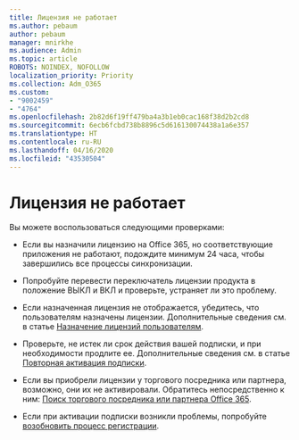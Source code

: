 ```yaml
---
title: Лицензия не работает
ms.author: pebaum
author: pebaum
manager: mnirkhe
ms.audience: Admin
ms.topic: article
ROBOTS: NOINDEX, NOFOLLOW
localization_priority: Priority
ms.collection: Adm_O365
ms.custom:
- "9002459"
- "4764"
ms.openlocfilehash: 2b82d6f19ff479ba4a3b1eb0cac168f38d2b2cd8
ms.sourcegitcommit: 6ecb6fcbd738b8896c5d616130074438a1a6e357
ms.translationtype: HT
ms.contentlocale: ru-RU
ms.lasthandoff: 04/16/2020
ms.locfileid: "43530504"
---
```

# <a name="license-not-working"></a>Лицензия не работает

Вы можете воспользоваться следующими проверками:

- Если вы назначили лицензию на Office 365, но соответствующие приложения не работают, подождите минимум 24 часа, чтобы завершились все процессы синхронизации. 

- Попробуйте перевести переключатель лицензии продукта в положение ВЫКЛ и ВКЛ и проверьте, устраняет ли это проблему. 

- Если назначенная лицензия не отображается, убедитесь, что пользователям назначены лицензии. Дополнительные сведения см. в статье [Назначение лицензий пользователям](https://docs.microsoft.com/en-us/microsoft-365/admin/manage/assign-licenses-to-users?view=o365-worldwide).

- Проверьте, не истек ли срок действия вашей подписки, и при необходимости продлите ее. Дополнительные сведения см. в статье [Повторная активация подписки](https://docs.microsoft.com/alchemyinsights/reactivate-your-subscription). 

- Если вы приобрели лицензии у торгового посредника или партнера, возможно, они их не активировали. Обратитесь непосредственно к ним: [Поиск торгового посредника или партнера Office 365](https://docs.microsoft.com//microsoft-365/admin/manage/find-your-partner-or-reseller).

- Если при активации подписки возникли проблемы, попробуйте [возобновить процесс регистрации](https://go.microsoft.com/fwlink/?linkid=2126800).
